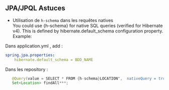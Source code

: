 ## JPA/JPQL Astuces   

- Utilisation de `h-schema` dans les requêtes natives   
You could use {h-schema} for native SQL queries (verified for Hibernate v4). This is defined by hibernate.default_schema configuration property.
Example:  

Dans application.yml , add :
```yaml
spring.jpa.properties: 
    hibernate.default_schema = BDD_NAME
```

Dans les repository :  
```java  
   @Query(value = SELECT * FROM {h-schema}LOCATION",  nativeQuery = true)
   Set<Location> findAll***;
```